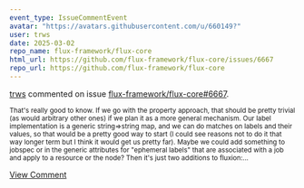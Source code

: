 ```yaml
---
event_type: IssueCommentEvent
avatar: "https://avatars.githubusercontent.com/u/660149?"
user: trws
date: 2025-03-02
repo_name: flux-framework/flux-core
html_url: https://github.com/flux-framework/flux-core/issues/6667
repo_url: https://github.com/flux-framework/flux-core
---
```


<a href='https://github.com/trws' target='_blank'>trws</a> commented on issue <a href='https://github.com/flux-framework/flux-core/issues/6667' target='_blank'>flux-framework/flux-core#6667</a>.

<small>That's really good to know. If we go with the property approach, that should be pretty trivial (as would arbitrary other ones) if we plan it as a more general mechanism.  Our label implementation is a generic string=>string map, and we can do matches on labels and their values, so that would be a pretty good way to start (I could see reasons not to do it that way longer term but I think it would get us pretty far). Maybe we could add something to jobspec or in the generic attributes for "ephemeral labels" that are associated with a job and apply to a resource or the node?  Then it's just two additions to fluxion:...</small>

<a href='https://github.com/flux-framework/flux-core/issues/6667' target='_blank'>View Comment</a>